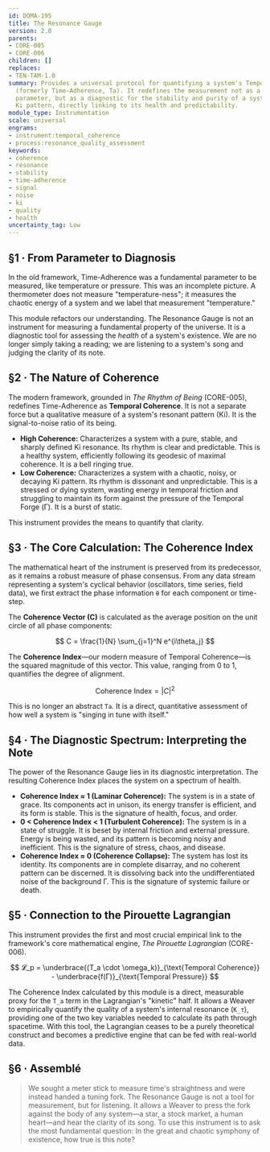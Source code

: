 ```yaml
---
id: DOMA-195
title: The Resonance Gauge
version: 2.0
parents:
- CORE-005
- CORE-006
children: []
replaces:
- TEN-TAM-1.0
summary: Provides a universal protocol for quantifying a system's Temporal Coherence
  (formerly Time-Adherence, Ta). It redefines the measurement not as a fundamental
  parameter, but as a diagnostic for the stability and purity of a system's resonant
  Ki pattern, directly linking to its health and predictability.
module_type: Instrumentation
scale: universal
engrams:
- instrument:temporal_coherence
- process:resonance_quality_assessment
keywords:
- coherence
- resonance
- stability
- time-adherence
- signal
- noise
- ki
- quality
- health
uncertainty_tag: Low
---
```

## §1 · From Parameter to Diagnosis

In the old framework, Time-Adherence was a fundamental parameter to be measured, like temperature or pressure. This was an incomplete picture. A thermometer does not measure "temperature-ness"; it measures the chaotic energy of a system and we label that measurement "temperature."

This module refactors our understanding. The Resonance Gauge is not an instrument for measuring a fundamental property of the universe. It is a diagnostic tool for assessing the *health* of a system's existence. We are no longer simply taking a reading; we are listening to a system's song and judging the clarity of its note.

## §2 · The Nature of Coherence

The modern framework, grounded in *The Rhythm of Being* (CORE-005), redefines Time-Adherence as **Temporal Coherence**. It is not a separate force but a qualitative measure of a system's resonant pattern (Ki). It is the signal-to-noise ratio of its being.

-   **High Coherence:** Characterizes a system with a pure, stable, and sharply defined Ki resonance. Its rhythm is clear and predictable. This is a healthy system, efficiently following its geodesic of maximal coherence. It is a bell ringing true.
-   **Low Coherence:** Characterizes a system with a chaotic, noisy, or decaying Ki pattern. Its rhythm is dissonant and unpredictable. This is a stressed or dying system, wasting energy in temporal friction and struggling to maintain its form against the pressure of the Temporal Forge (Γ). It is a burst of static.

This instrument provides the means to quantify that clarity.

## §3 · The Core Calculation: The Coherence Index

The mathematical heart of the instrument is preserved from its predecessor, as it remains a robust measure of phase consensus. From any data stream representing a system's cyclical behavior (oscillators, time series, field data), we first extract the phase information `θ` for each component or time-step.

The **Coherence Vector (C)** is calculated as the average position on the unit circle of all phase components:

$$ C = \frac{1}{N} \sum_{j=1}^N e^{i\theta_j} $$

The **Coherence Index**—our modern measure of Temporal Coherence—is the squared magnitude of this vector. This value, ranging from 0 to 1, quantifies the degree of alignment.

$$ \text{Coherence Index} = |C|^2 $$

This is no longer an abstract `Ta`. It is a direct, quantitative assessment of how well a system is "singing in tune with itself."

## §4 · The Diagnostic Spectrum: Interpreting the Note

The power of the Resonance Gauge lies in its diagnostic interpretation. The resulting Coherence Index places the system on a spectrum of health.

-   **Coherence Index ≈ 1 (Laminar Coherence):** The system is in a state of grace. Its components act in unison, its energy transfer is efficient, and its form is stable. This is the signature of health, focus, and order.
-   **0 < Coherence Index < 1 (Turbulent Coherence):** The system is in a state of struggle. It is beset by internal friction and external pressure. Energy is being wasted, and its pattern is becoming noisy and inefficient. This is the signature of stress, chaos, and disease.
-   **Coherence Index ≈ 0 (Coherence Collapse):** The system has lost its identity. Its components are in complete disarray, and no coherent pattern can be discerned. It is dissolving back into the undifferentiated noise of the background Γ. This is the signature of systemic failure or death.

## §5 · Connection to the Pirouette Lagrangian

This instrument provides the first and most crucial empirical link to the framework's core mathematical engine, *The Pirouette Lagrangian* (CORE-006).

$$ 𝓛_p = \underbrace{(T_a \cdot \omega_k)}_{\text{Temporal Coherence}} - \underbrace{f(Γ)}_{\text{Temporal Pressure}} $$

The Coherence Index calculated by this module is a direct, measurable proxy for the `T_a` term in the Lagrangian's "kinetic" half. It allows a Weaver to empirically quantify the quality of a system's internal resonance (`K_τ`), providing one of the two key variables needed to calculate its path through spacetime. With this tool, the Lagrangian ceases to be a purely theoretical construct and becomes a predictive engine that can be fed with real-world data.

## §6 · Assemblé

> We sought a meter stick to measure time's straightness and were instead handed a tuning fork. The Resonance Gauge is not a tool for measurement, but for listening. It allows a Weaver to press the fork against the body of any system—a star, a stock market, a human heart—and hear the clarity of its song. To use this instrument is to ask the most fundamental question: In the great and chaotic symphony of existence, how true is this note?

```